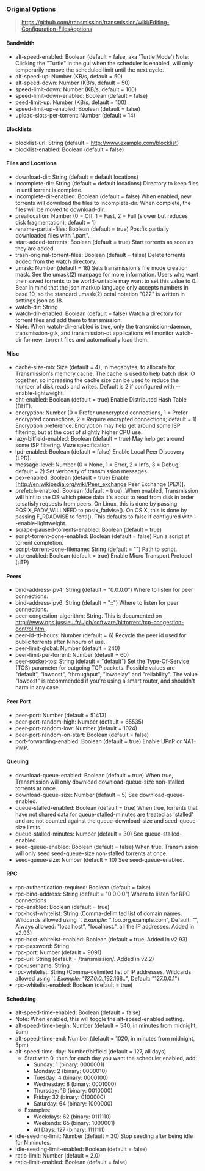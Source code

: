 ### Original Options
>  https://github.com/transmission/transmission/wiki/Editing-Configuration-Files#options

#### Bandwidth
* alt-speed-enabled: Boolean (default = false, aka 'Turtle Mode')
Note: Clicking the "Turtle" in the gui when the scheduler is enabled, will only temporarily remove the scheduled limit until the next cycle.
* alt-speed-up: Number (KB/s, default = 50)
* alt-speed-down: Number (KB/s, default = 50)
* speed-limit-down: Number (KB/s, default = 100)
* speed-limit-down-enabled: Boolean (default = false)
* peed-limit-up: Number (KB/s, default = 100)
* speed-limit-up-enabled: Boolean (default = false)
* upload-slots-per-torrent: Number (default = 14)
#### Blocklists
* blocklist-url: String (default = http://www.example.com/blocklist)
* blocklist-enabled: Boolean (default = false)
#### Files and Locations
* download-dir: String (default = default locations)
* incomplete-dir: String (default = default locations) Directory to keep files in until torrent is complete.
* incomplete-dir-enabled: Boolean (default = false) When enabled, new torrents will download the files to incomplete-dir. When complete, the files will be moved to download-dir.
* preallocation: Number (0 = Off, 1 = Fast, 2 = Full (slower but reduces disk fragmentation), default = 1)
* rename-partial-files: Boolean (default = true) Postfix partially downloaded files with ".part".
* start-added-torrents: Boolean (default = true) Start torrents as soon as they are added.
* trash-original-torrent-files: Boolean (default = false) Delete torrents added from the watch directory.
* umask: Number (default = 18) Sets transmission's file mode creation mask. See the umask(2) manpage for more information. Users who want their saved torrents to be world-writable may want to set this value to 0. Bear in mind that the json markup language only accepts numbers in base 10, so the standard umask(2) octal notation "022" is written in settings.json as 18.
* watch-dir: String
* watch-dir-enabled: Boolean (default = false) Watch a directory for torrent files and add them to transmission.
* Note: When watch-dir-enabled is true, only the transmission-daemon, transmission-gtk, and transmission-qt applications will monitor watch-dir for new .torrent files and automatically load them.
#### Misc
* cache-size-mb: Size (default = 4), in megabytes, to allocate for Transmission's memory cache. The cache is used to help batch disk IO together, so increasing the cache size can be used to reduce the number of disk reads and writes. Default is 2 if configured with --enable-lightweight.
* dht-enabled: Boolean (default = true) Enable Distributed Hash Table (DHT).
* encryption: Number (0 = Prefer unencrypted connections, 1 = Prefer encrypted connections, 2 = Require encrypted connections; default = 1) Encryption preference. Encryption may help get around some ISP filtering, but at the cost of slightly higher CPU use.
* lazy-bitfield-enabled: Boolean (default = true) May help get around some ISP filtering. Vuze specification.
* lpd-enabled: Boolean (default = false) Enable Local Peer Discovery (LPD).
* message-level: Number (0 = None, 1 = Error, 2 = Info, 3 = Debug, default = 2) Set verbosity of transmission messages.
* pex-enabled: Boolean (default = true) Enable [http://en.wikipedia.org/wiki/Peer_exchange Peer Exchange (PEX)].
* prefetch-enabled: Boolean (default = true). When enabled, Transmission will hint to the OS which piece data it's about to read from disk in order to satisfy requests from peers. On Linux, this is done by passing POSIX_FADV_WILLNEED to posix_fadvise(). On OS X, this is done by passing F_RDADVISE to fcntl(). This defaults to false if configured with --enable-lightweight.
* scrape-paused-torrents-enabled: Boolean (default = true)
* script-torrent-done-enabled: Boolean (default = false) Run a script at torrent completion.
* script-torrent-done-filename: String (default = "") Path to script.
* utp-enabled: Boolean (default = true) Enable Micro Transport Protocol (µTP)
#### Peers
* bind-address-ipv4: String (default = "0.0.0.0") Where to listen for peer connections.
* bind-address-ipv6: String (default = "::") Where to listen for peer connections.
* peer-congestion-algorithm: String. This is documented on http://www.pps.jussieu.fr/~jch/software/bittorrent/tcp-congestion-control.html.
* peer-id-ttl-hours: Number (default = 6) Recycle the peer id used for public torrents after N hours of use.
* peer-limit-global: Number (default = 240)
* peer-limit-per-torrent: Number (default = 60)
* peer-socket-tos: String (default = "default") Set the Type-Of-Service (TOS) parameter for outgoing TCP packets. Possible values are "default", "lowcost", "throughput", "lowdelay" and "reliability". The value "lowcost" is recommended if you're using a smart router, and shouldn't harm in any case.
#### Peer Port
* peer-port: Number (default = 51413)
* peer-port-random-high: Number (default = 65535)
* peer-port-random-low: Number (default = 1024)
* peer-port-random-on-start: Boolean (default = false)
* port-forwarding-enabled: Boolean (default = true) Enable UPnP or NAT-PMP.
#### Queuing
* download-queue-enabled: Boolean (default = true) When true, Transmission will only download download-queue-size non-stalled torrents at once.
* download-queue-size: Number (default = 5) See download-queue-enabled.
* queue-stalled-enabled: Boolean (default = true) When true, torrents that have not shared data for queue-stalled-minutes are treated as 'stalled' and are not counted against the queue-download-size and seed-queue-size limits.
* queue-stalled-minutes: Number (default = 30) See queue-stalled-enabled.
* seed-queue-enabled: Boolean (default = false) When true. Transmission will only seed seed-queue-size non-stalled torrents at once.
* seed-queue-size: Number (default = 10) See seed-queue-enabled.
#### RPC
* rpc-authentication-required: Boolean (default = false)
* rpc-bind-address: String (default = "0.0.0.0") Where to listen for RPC connections
* rpc-enabled: Boolean (default = true)
* rpc-host-whitelist: String (Comma-delimited list of domain names. Wildcards allowed using '*'. Example: "*.foo.org,example.com", Default: "", Always allowed: "localhost", "localhost.", all the IP addresses. Added in v2.93)
* rpc-host-whitelist-enabled: Boolean (default = true. Added in v2.93)
* rpc-password: String
* rpc-port: Number (default = 9091)
* rpc-url: String (default = /transmission/. Added in v2.2)
* rpc-username: String
* rpc-whitelist: String (Comma-delimited list of IP addresses. Wildcards allowed using '*'. Example: "127.0.0.*,192.168.*.*", Default: "127.0.0.1")
* rpc-whitelist-enabled: Boolean (default = true)
#### Scheduling
* alt-speed-time-enabled: Boolean (default = false)
* Note: When enabled, this will toggle the alt-speed-enabled setting.
* alt-speed-time-begin: Number (default = 540, in minutes from midnight, 9am)
* alt-speed-time-end: Number (default = 1020, in minutes from midnight, 5pm)
* alt-speed-time-day: Number/bitfield (default = 127, all days)
  * Start with 0, then for each day you want the scheduler enabled, add:
    * Sunday: 1 (binary: 0000001)
    * Monday: 2 (binary: 0000010)
    * Tuesday: 4 (binary: 0000100)
    * Wednesday: 8 (binary: 0001000)
    * Thursday: 16 (binary: 0010000)
    * Friday: 32 (binary: 0100000)
    * Saturday: 64 (binary: 1000000)
  * Examples:
    * Weekdays: 62 (binary: 0111110)
    * Weekends: 65 (binary: 1000001)
    * All Days: 127 (binary: 1111111)
* idle-seeding-limit: Number (default = 30) Stop seeding after being idle for N minutes.
* idle-seeding-limit-enabled: Boolean (default = false)
* ratio-limit: Number (default = 2.0)
* ratio-limit-enabled: Boolean (default = false)
